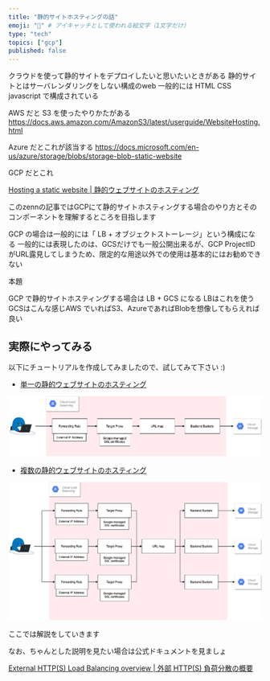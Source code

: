 ```yaml
---
title: "静的サイトホスティングの話"
emoji: "🔰" # アイキャッチとして使われる絵文字（1文字だけ）
type: "tech"
topics: ["gcp"]
published: false
---
```


クラウドを使って静的サイトをデプロイしたいと思いたいときがある
静的サイトとはサーバレンダリングをしない構成のweb
一般的には HTML CSS javascript で構成されている


AWS だと S3 を使ったやりかたがある
https://docs.aws.amazon.com/AmazonS3/latest/userguide/WebsiteHosting.html

Azure だとこれが該当する
https://docs.microsoft.com/en-us/azure/storage/blobs/storage-blob-static-website


GCP だとこれ

[Hosting a static website | 静的ウェブサイトのホスティング](https://cloud.google.com/storage/docs/hosting-static-website)

このzennの記事ではGCPにて静的サイトホスティングする場合のやり方とそのコンポーネントを理解するところを目指します


GCP の場合は一般的には「 LB + オブジェクトストーレージ」という構成になる
一般的には表現したのは、GCSだけでも一般公開出来るが、GCP ProjectIDがURL露見してしまうため、限定的な用途以外での使用は基本的にはお勧めできない

本題

GCP で静的サイトホスティングする場合は LB + GCS になる
LBはこれを使う
GCSはこんな感じAWS でいればS3、AzureであればBlobを想像してもらえれば良い


## 実際にやってみる

以下にチュートリアルを作成してみましたので、試してみて下さい :)

+ [単一の静的ウェブサイトのホスティング](https://github.com/iganari/package-gcp/tree/main/storage/hosting-static-website-single)

![](https://raw.githubusercontent.com/iganari/package-gcp/main/storage/hosting-static-website-single/img/01.png)

+ [複数の静的ウェブサイトのホスティング](https://github.com/iganari/package-gcp/tree/main/storage/hosting-static-website-multi)

![](https://raw.githubusercontent.com/iganari/package-gcp/main/storage/hosting-static-website-multi/img/01.png)



ここでは解説をしていきます

なお、ちゃんとした説明を見たい場合は公式ドキュメントを見ましょ

[External HTTP(S) Load Balancing overview | 外部 HTTP(S) 負荷分散の概要](https://cloud.google.com/load-balancing/docs/https?hl=en)


